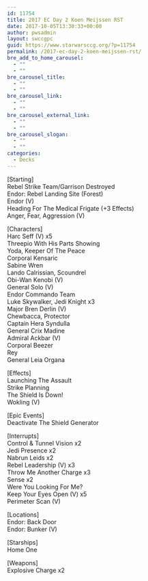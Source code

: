 ```yaml
---
id: 11754
title: 2017 EC Day 2 Koen Meijssen RST
date: 2017-10-05T13:30:33+00:00
author: pwsadmin
layout: swccgpc
guid: https://www.starwarsccg.org/?p=11754
permalink: /2017-ec-day-2-koen-meijssen-rst/
bre_add_to_home_carousel:
  - ""
  - ""
bre_carousel_title:
  - ""
  - ""
bre_carousel_link:
  - ""
  - ""
bre_carousel_external_link:
  - ""
  - ""
bre_carousel_slogan:
  - ""
  - ""
categories:
  - Decks
---
```

[Starting]  
Rebel Strike Team/Garrison Destroyed  
Endor: Rebel Landing Site (Forest)  
Endor (V)  
Heading For The Medical Frigate (+3 Effects)  
Anger, Fear, Aggression (V)

[Characters]  
Harc Seff (V) x5  
Threepio With His Parts Showing  
Yoda, Keeper Of The Peace  
Corporal Kensaric  
Sabine Wren  
Lando Calrissian, Scoundrel  
Obi-Wan Kenobi (V)  
General Solo (V)  
Endor Commando Team  
Luke Skywalker, Jedi Knight x3  
Major Bren Derlin (V)  
Chewbacca, Protector  
Captain Hera Syndulla  
General Crix Madine  
Admiral Ackbar (V)  
Corporal Beezer  
Rey  
General Leia Organa

[Effects]  
Launching The Assault  
Strike Planning  
The Shield Is Down!  
Wokling (V)

[Epic Events]  
Deactivate The Shield Generator

[Interrupts]  
Control & Tunnel Vision x2  
Jedi Presence x2  
Nabrun Leids x2  
Rebel Leadership (V) x3  
Throw Me Another Charge x3  
Sense x2  
Were You Looking For Me?  
Keep Your Eyes Open (V) x5  
Perimeter Scan (V)

[Locations]  
Endor: Back Door  
Endor: Bunker (V)

[Starships]  
Home One

[Weapons]  
Explosive Charge x2